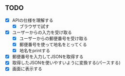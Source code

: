 TODO
--------------------------------------------------

- [x] APIの仕様を理解する
    - [x] ブラウザで試す
​
- [x] ユーザーからの入力を受け取る
    - [x] ユーザーからの郵便番号を受け取る
    - [x] 郵便番号を使って地名をとってくる
    - [x] 地名をprintする

- [x] 郵便番号を入力してJSONを取得する
- [x] 取得したJSONを使いやすいように変換する(パースする)
- [x] 画面に表示する
